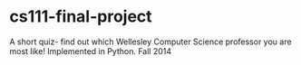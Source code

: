 # cs111-final-project
A short quiz- find out which Wellesley Computer Science professor you are most like!  Implemented in Python.  Fall 2014
